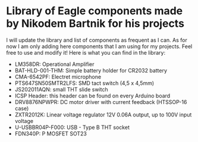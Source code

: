 # Library of Eagle components made by Nikodem Bartnik for his projects
I will update the library and list of components as frequent as I can. As for now I am only adding here components that I am using for my projects. Feel free to use and modify it!
Here is what you can find in the library:
- LM358DR: Operational Amplifier
- BAT-HLD-001-THM: Simple battery holder for CR2032 battery
- CMA-6542PF: Electret microphone
- PTS647SN50SMTR2LFS: SMD tact switch (4,5 x 4,5mm)
- JS202011AQN: small THT slide switch
- ICSP Header: this header can be found on every Arduino board
- DRV8876NPWPR: DC motor driver with current feedback (HTSSOP-16 case)
- ZXTR2012K: Linear voltage regulator 12V 0.06A output, up to 100V input voltage
- U-USBBR04P-F000: USB - Type B THT socket 
- FDN340P: P MOSFET SOT23